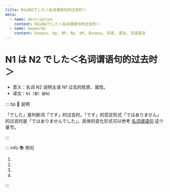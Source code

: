 ```yaml
---
title: N1はN2でした＜名词谓语句的过去时＞
meta:
  - name: description
    content: N1はN2でした＜名词谓语句的过去时＞
  - name: keywords
    content: bunpou, bp, BP, Bp, bP, Bunpou, 日语, 语法, 日语语法
---
```


# N1 は N2 でした＜名词谓语句的过去时＞

- 意义：名词 N2 说明主语 N1 过去的性质、属性。
- 译文：`N1（曾）是N2`

::: tip :bookmark: 说明

「でした」是判断词「です」的过去时。「です」的否定形式「ではありません」的过去时是「ではありませんでした」。具体的变化形式可以参考 [名词谓语句](../../term/term-1-4-3.md) 这个章节。

:::

::: info :books: 例句

1. <grammer-content id='1-4-8-0' sentence="[昨日/きのう]の[午後/ごご]**は**「[日本史/にほんし]」の[試験/しけん]**でした**。" trans="昨天下午考了日本史。" />
2. <grammer-content id='1-4-8-1' sentence="[母/はは]**は**[医者/いしゃ]**でした**。" trans='妈妈以前是医生。' />
3. <grammer-content id='1-4-8-2' sentence="[今日/きょう]**は**とてもいい[一日/いちにち]**でした**。" trans='今天真是美好的一天。' />
4. <grammer-content id='1-4-8-3' sentence="[二人/ふたり]**は**[同/おな]じ[大学/だいがく]ではありません**でした**。" trans='两人之前不是同一所大学的。' />

:::
